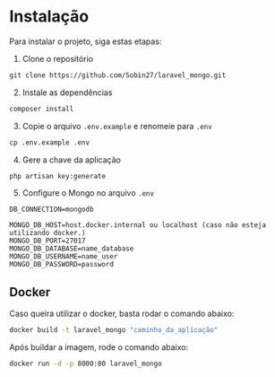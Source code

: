 # Instalação

Para instalar o  projeto, siga estas etapas:

1. Clone o repositório
```bash
git clone https://github.com/Sobin27/laravel_mongo.git
```

2. Instale as dependências
```bash
composer install
```

3. Copie o arquivo `.env.example` e renomeie para `.env`
```bash
cp .env.example .env
```

4. Gere a chave da aplicação
```bash
php artisan key:generate
```

5. Configure o Mongo no arquivo `.env`
```
DB_CONNECTION=mongodb

MONGO_DB_HOST=host.docker.internal ou localhost (caso não esteja utilizando docker.)
MONGO_DB_PORT=27017
MONGO_DB_DATABASE=name_database
MONGO_DB_USERNAME=name_user
MONGO_DB_PASSWORD=password
```

## Docker
Caso queira utilizar o docker, basta rodar o comando abaixo:
```bash
docker build -t laravel_mongo "caminho_da_aplicação"
```
Após buildar a imagem, rode o comando abaixo:
```bash
docker run -d -p 8000:80 laravel_mongo
```
